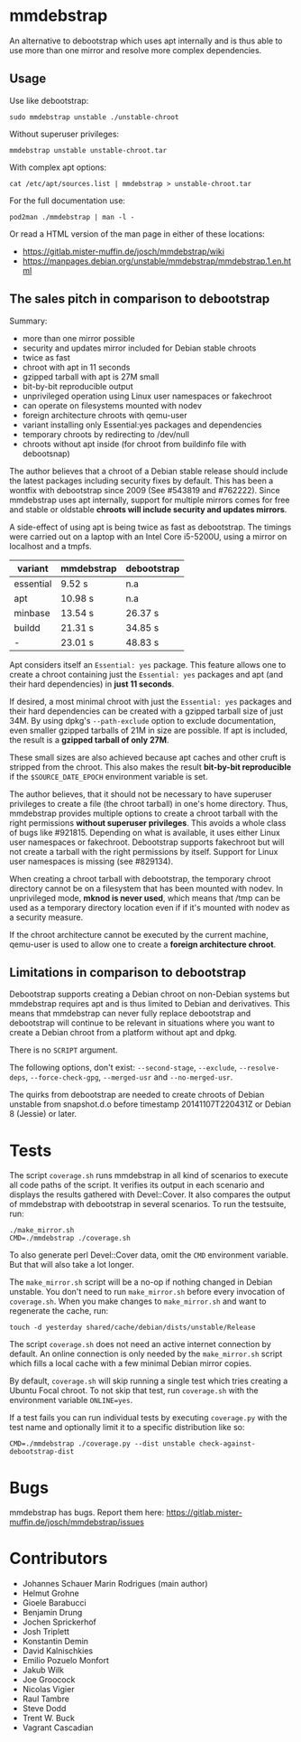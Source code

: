 mmdebstrap
==========

An alternative to debootstrap which uses apt internally and is thus able to use
more than one mirror and resolve more complex dependencies.

Usage
-----

Use like debootstrap:

    sudo mmdebstrap unstable ./unstable-chroot

Without superuser privileges:

    mmdebstrap unstable unstable-chroot.tar

With complex apt options:

    cat /etc/apt/sources.list | mmdebstrap > unstable-chroot.tar

For the full documentation use:

    pod2man ./mmdebstrap | man -l -

Or read a HTML version of the man page in either of these locations:

 - https://gitlab.mister-muffin.de/josch/mmdebstrap/wiki
 - https://manpages.debian.org/unstable/mmdebstrap/mmdebstrap.1.en.html

The sales pitch in comparison to debootstrap
--------------------------------------------

Summary:

 - more than one mirror possible
 - security and updates mirror included for Debian stable chroots
 - twice as fast
 - chroot with apt in 11 seconds
 - gzipped tarball with apt is 27M small
 - bit-by-bit reproducible output
 - unprivileged operation using Linux user namespaces or fakechroot
 - can operate on filesystems mounted with nodev
 - foreign architecture chroots with qemu-user
 - variant installing only Essential:yes packages and dependencies
 - temporary chroots by redirecting to /dev/null
 - chroots without apt inside (for chroot from buildinfo file with debootsnap)

The author believes that a chroot of a Debian stable release should include the
latest packages including security fixes by default. This has been a wontfix
with debootstrap since 2009 (See #543819 and #762222). Since mmdebstrap uses
apt internally, support for multiple mirrors comes for free and stable or
oldstable **chroots will include security and updates mirrors**.

A side-effect of using apt is being twice as fast as debootstrap. The
timings were carried out on a laptop with an Intel Core i5-5200U, using a
mirror on localhost and a tmpfs.

| variant   | mmdebstrap | debootstrap  |
| --------- | ---------- | ------------ |
| essential | 9.52 s     | n.a          |
| apt       | 10.98 s    | n.a          |
| minbase   | 13.54 s    | 26.37 s      |
| buildd    | 21.31 s    | 34.85 s      |
| -         | 23.01 s    | 48.83 s      |

Apt considers itself an `Essential: yes` package. This feature allows one to
create a chroot containing just the `Essential: yes` packages and apt (and
their hard dependencies) in **just 11 seconds**.

If desired, a most minimal chroot with just the `Essential: yes` packages and
their hard dependencies can be created with a gzipped tarball size of just 34M.
By using dpkg's `--path-exclude` option to exclude documentation, even smaller
gzipped tarballs of 21M in size are possible. If apt is included, the result is
a **gzipped tarball of only 27M**.

These small sizes are also achieved because apt caches and other cruft is
stripped from the chroot. This also makes the result **bit-by-bit
reproducible** if the `$SOURCE_DATE_EPOCH` environment variable is set.

The author believes, that it should not be necessary to have superuser
privileges to create a file (the chroot tarball) in one's home directory.
Thus, mmdebstrap provides multiple options to create a chroot tarball with the
right permissions **without superuser privileges**. This avoids a whole class
of bugs like #921815. Depending on what is available, it uses either Linux user
namespaces or fakechroot. Debootstrap supports fakechroot but will not
create a tarball with the right permissions by itself. Support for Linux user
namespaces is missing (see #829134).

When creating a chroot tarball with debootstrap, the temporary chroot directory
cannot be on a filesystem that has been mounted with nodev. In unprivileged
mode, **mknod is never used**, which means that /tmp can be used as a temporary
directory location even if if it's mounted with nodev as a security measure.

If the chroot architecture cannot be executed by the current machine, qemu-user
is used to allow one to create a **foreign architecture chroot**.

Limitations in comparison to debootstrap
----------------------------------------

Debootstrap supports creating a Debian chroot on non-Debian systems but
mmdebstrap requires apt and is thus limited to Debian and derivatives. This
means that mmdebstrap can never fully replace debootstrap and debootstrap will
continue to be relevant in situations where you want to create a Debian chroot
from a platform without apt and dpkg.

There is no `SCRIPT` argument.

The following options, don't exist: `--second-stage`, `--exclude`,
`--resolve-deps`, `--force-check-gpg`, `--merged-usr` and `--no-merged-usr`.

The quirks from debootstrap are needed to create chroots of Debian unstable
from snapshot.d.o before timestamp 20141107T220431Z or Debian 8 (Jessie) or
later.

Tests
=====

The script `coverage.sh` runs mmdebstrap in all kind of scenarios to execute
all code paths of the script. It verifies its output in each scenario and
displays the results gathered with Devel::Cover. It also compares the output of
mmdebstrap with debootstrap in several scenarios. To run the testsuite, run:

    ./make_mirror.sh
    CMD=./mmdebstrap ./coverage.sh

To also generate perl Devel::Cover data, omit the `CMD` environment variable.
But that will also take a lot longer.

The `make_mirror.sh` script will be a no-op if nothing changed in Debian
unstable. You don't need to run `make_mirror.sh` before every invocation of
`coverage.sh`. When you make changes to `make_mirror.sh` and want to regenerate
the cache, run:

    touch -d yesterday shared/cache/debian/dists/unstable/Release

The script `coverage.sh` does not need an active internet connection by
default. An online connection is only needed by the `make_mirror.sh` script
which fills a local cache with a few minimal Debian mirror copies.

By default, `coverage.sh` will skip running a single test which tries creating
a Ubuntu Focal chroot. To not skip that test, run `coverage.sh` with the
environment variable `ONLINE=yes`.

If a test fails you can run individual tests by executing `coverage.py` with
the test name and optionally limit it to a specific distribution like so:

    CMD=./mmdebstrap ./coverage.py --dist unstable check-against-debootstrap-dist

Bugs
====

mmdebstrap has bugs. Report them here:
https://gitlab.mister-muffin.de/josch/mmdebstrap/issues

Contributors
============

 - Johannes Schauer Marin Rodrigues (main author)
 - Helmut Grohne
 - Gioele Barabucci
 - Benjamin Drung
 - Jochen Sprickerhof
 - Josh Triplett
 - Konstantin Demin
 - David Kalnischkies
 - Emilio Pozuelo Monfort
 - Jakub Wilk
 - Joe Groocock
 - Nicolas Vigier
 - Raul Tambre
 - Steve Dodd
 - Trent W. Buck
 - Vagrant Cascadian
